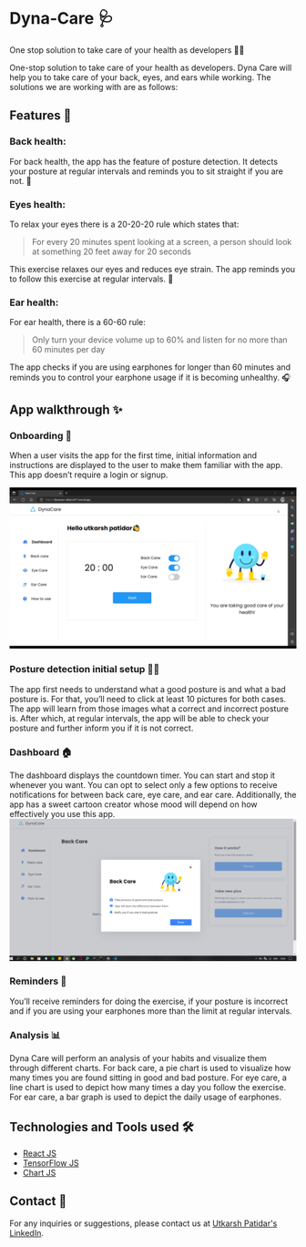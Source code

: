 # Dyna-Care 🩺

One stop solution to take care of your health as developers 👩‍💻

One-stop solution to take care of your health as developers. Dyna Care will help you to take care of your back, eyes, and ears while working. The solutions we are working with are as follows:

## Features 🌟

### Back health:
For back health, the app has the feature of posture detection. It detects your posture at regular intervals and reminds you to sit straight if you are not. 💺

### Eyes health:

To relax your eyes there is a 20-20-20 rule which states that:

> For every 20 minutes spent looking at a screen, a person should look at something 20 feet away for 20 seconds

This exercise relaxes our eyes and reduces eye strain. The app reminds you to follow this exercise at regular intervals. 👀

### Ear health:

For ear health, there is a 60-60 rule:

> Only turn your device volume up to 60% and listen for no more than 60 minutes per day

The app checks if you are using earphones for longer than 60 minutes and reminds you to control your earphone usage if it is becoming unhealthy. 🎧



## App walkthrough ✨

### Onboarding 👋

When a user visits the app for the first time, initial information and instructions are displayed to the user to make them familiar with the app. This app doesn’t require a login or signup.

![Onboarding](https://github.com/Utkarssh11/Dyna-Care/blob/main/Screenshot%20(379).png?raw=true)


### Posture detection initial setup 🧍‍♂️

The app first needs to understand what a good posture is and what a bad posture is. For that, you’ll need to click at least 10 pictures for both cases. The app will learn from those images what a correct and incorrect posture is. After which, at regular intervals, the app will be able to check your posture and further inform you if it is not correct.


### Dashboard 🏠

The dashboard displays the countdown timer. You can start and stop it whenever you want. You can opt to select only a few options to receive notifications for between back care, eye care, and ear care. Additionally, the app has a sweet cartoon creator whose mood will depend on how effectively you use this app.
![Dashboard](https://github.com/Utkarssh11/Dyna-Care/blob/397da0cb32b688bd27c91d9b088bc692f551674f/Screenshot%20(380).png?raw=true)


### Reminders 🔔

You’ll receive reminders for doing the exercise, if your posture is incorrect and if you are using your earphones more than the limit at regular intervals. 



### Analysis 📊

Dyna Care will perform an analysis of your habits and visualize them through different charts. For back care, a pie chart is used to visualize how many times you are found sitting in good and bad posture. For eye care, a line chart is used to depict how many times a day you follow the exercise. For ear care, a bar graph is used to depict the daily usage of earphones.



## Technologies and Tools used 🛠
- [React JS](https://reactjs.org/)
- [TensorFlow JS](https://www.tensorflow.org/js)
- [Chart JS](https://www.chartjs.org/)

## Contact 📧

For any inquiries or suggestions, please contact us at [Utkarsh Patidar's LinkedIn](https://www.linkedin.com/in/utkarsh-patidar-800081221/).
